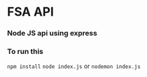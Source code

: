 # FSA API
### Node JS api using express

### To run this
``` npm install ```
``` node index.js ``` or
``` nodemon index.js ```